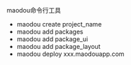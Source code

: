 maodou命令行工具

* maodou create project\_name
* maodou add packages
* maodou add package\_ui
* maodou add package\_layout
* maodou deploy xxx.maodouapp.com

